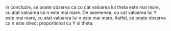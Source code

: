 In concluzie, se poate observa ca cu cat valoarea lui theta este mai mare, cu atat valoarea lui n este mai mare.
De asemenea, cu cat valoarea lui Y este mai mare, cu atat valoarea lui n este mai mare.
Astfel, se poate observa ca n este direct proportional cu Y si theta.
